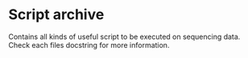 # Script archive

Contains all kinds of useful script to be executed on sequencing data.
Check each files docstring for more information.
